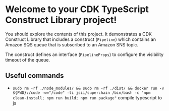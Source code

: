 # Welcome to your CDK TypeScript Construct Library project!

You should explore the contents of this project. It demonstrates a CDK Construct Library that includes a construct (`Pipeline`)
which contains an Amazon SQS queue that is subscribed to an Amazon SNS topic.

The construct defines an interface (`PipelineProps`) to configure the visibility timeout of the queue.

## Useful commands

 * `sudo rm -rf ./node_modules/ && sudo rm -rf ./dist/ && docker run -v ${PWD}:/code -w="/code" -ti jsii/superchain /bin/bash -c "npm clean-install; npm run build; npm run package"`   compile typescript to js